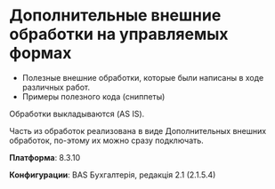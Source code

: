 # Дополнительные внешние обработки на управляемых формах
- Полезные внешние обработки, которые были написаны в ходе различных работ.
- Примеры полезного кода (сниппеты)

Обработки выкладываются (AS IS).

Часть из обработок реализована в виде Дополнительных внешних обработок, по-этому их можно сразу подключать.



**Платформа**: 8.3.10

**Конфигурации**: BAS Бухгалтерія, редакція 2.1 (2.1.5.4)